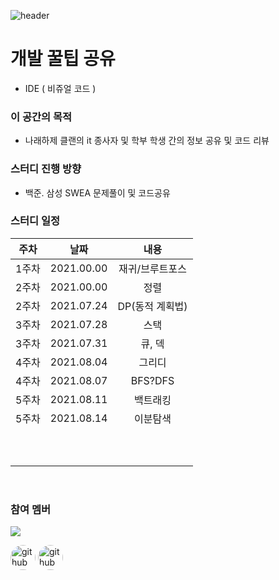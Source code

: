 
![header](https://capsule-render.vercel.app/api?type=waving&color=0:5468FF,100:a82da8&height=200&section=header&text=&fontSize=70&fontColor=FFFFFF&fontAlignY=40)



# 개발 꿀팁 공유 



- IDE ( 비쥬얼 코드 )





### 이 공간의 목적

- 나래하제 클랜의 it 종사자 및 학부 학생 간의 정보 공유 및 코드 리뷰

  

  

### 스터디 진행 방향

- 백준. 삼성 SWEA 문제풀이 및 코드공유

  



### 스터디 일정

| 주차  |    날짜    |      내용       |
| :---: | :--------: | :-------------: |
| 1주차 | 2021.00.00 | 재귀/브루트포스 |
| 2주차 | 2021.00.00 |      정렬       |
| 2주차 | 2021.07.24 | DP(동적 계획법) |
| 3주차 | 2021.07.28 |      스택       |
| 3주차 | 2021.07.31 |     큐, 덱      |
| 4주차 | 2021.08.04 |     그리디      |
| 4주차 | 2021.08.07 |     BFS?DFS     |
| 5주차 | 2021.08.11 |    백트래킹     |
| 5주차 | 2021.08.14 |    이분탐색     |
|       |            |                 |
|       |            |                 |
|       |            |                 |
|       |            |                 |
|       |            |                 |
|       |            |                 |
|       |            |                 |
|       |            |                 |
|       |            |                 |
|       |            |                 |

<br/>





 

### 참여 멤버
<a href="https://github.com/JeongInSeok/Study-NarehazeClan-/graphs/contributors">
  <img src="https://contrib.rocks/image?repo=JeongInSeok/Study-NarehazeClan-"/>
</a>







[<a href="https://github.com/JeongInSeok"><img src='https://avatars.githubusercontent.com/u/64317025?v=4' alt='github' height='40' style="border-radius: 70%;"></a>](https://github.com/JeongInSeok) [<a href='https://github.com/S-Series'><img src='https://avatars.githubusercontent.com/u/63185402?v=4' alt='github' height='40' style="border-radius: 70%;"></a>](https://github.com/SSeries)  

